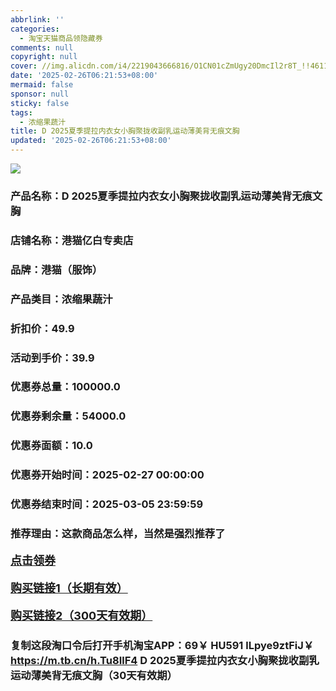 ```yaml
---
abbrlink: ''
categories:
  - 淘宝天猫商品领隐藏券
comments: null
copyright: null
cover: //img.alicdn.com/i4/2219043666816/O1CN01cZmUgy20DmcIl2r8T_!!4611686018427386752-0-item_pic.jpg
date: '2025-02-26T06:21:53+08:00'
mermaid: false
sponsor: null
sticky: false
tags:
  - 浓缩果蔬汁
title: D 2025夏季提拉内衣女小胸聚拢收副乳运动薄美背无痕文胸
updated: '2025-02-26T06:21:53+08:00'
--- 
```


![](//img.alicdn.com/i4/2219043666816/O1CN01cZmUgy20DmcIl2r8T_!!4611686018427386752-0-item_pic.jpg)

### 产品名称：D 2025夏季提拉内衣女小胸聚拢收副乳运动薄美背无痕文胸
### 店铺名称：港猫亿白专卖店
### 品牌：港猫（服饰）
### 产品类目：浓缩果蔬汁
### 折扣价：49.9
### 活动到手价：39.9
### 优惠券总量：100000.0
### 优惠券剩余量：54000.0
### 优惠券面额：10.0
### 优惠券开始时间：2025-02-27 00:00:00	
### 优惠券结束时间：2025-03-05 23:59:59	
### 推荐理由：这款商品怎么样，当然是强烈推荐了

<p style="font-size: 18px; font-weight: bold;">
  <a href="https://uland.taobao.com/coupon/edetail?e=W7zV3xVhVqulhHvvyUNXZfh8CuWt5YH5OVuOuRD5gLJMmdsrkidbOWBzzpT26idJ9wLHbdXtDSqP9KjHA85KZM%2F5724ptYux3s3bYslsihDMGLhpzNLYwQf1CEhC1LuxRSHvQe2jOLZ9pbNCYX0I%2BPP%2BWUTgK%2F%2B0I%2BtaUgbudUxA%2B536asYsLWVfKa%2BhVnNDbgNa4R6eychK3VZHf1xurpjB6TX2HR3QQ5WKStDdyeTLAJho1Tgm24y1rRo98IyIzxHHRjXbSzC3GXpSbfs48l84wL1o9yZ1ndYevS8GeUTI0LlRYXglpcLG07oCLYuY2wsifBCteGeyHVvYwF84GiUzVkkdwsIm&traceId=21665f9817407225954674899d132c&union_lens=lensId%3AOPT%401740722605%400bbb272c_0dbc_1954b270cdf_c3d9%4001%40eyJmbG9vcklkIjo3MzM1NH0ie" target="_blank">点击领券</a>
</p>
<p style="font-size: 18px; font-weight: bold;">
  <a href="https://s.click.taobao.com/t?e=m%3D2%26s%3DSaf1Z8qkLONw4vFB6t2Z2ueEDrYVVa64K7Vc7tFgwiHjf2vlNIV67kyLuerTQxoGrbXOwzJUOFD3ID%2FV1RqsF4wnCJeELi4I%2FIEn%2BS1IjHAB0ghlTd7WlZVm%2FOAUUFw71qrpxiwMoCNxc1AtbZGVS191w42EthgTr6WMg0UwkUPNEPXytV9ALoS4zvCRUrqubV8hGCvTILC38fe4cDb1VvHa9o%2BwSlBkshh7fYHyEYhSl%2BynsdjxKZnogcDLk5dUSif1nJ20hLKPgysBSxHfUOXVLEPDWL24%2FufIeaShmLvWGPPZ03CRxN0QcoYp4zGlvoyeg2yikmzGDmntuH4VtA%3D%3D" target="_blank">购买链接1（长期有效）</a>
</p>
<p style="font-size: 18px; font-weight: bold;">
  <a href="https://s.click.taobao.com/4YTbVNs" target="_blank">购买链接2（300天有效期）</a>
</p>

### 复制这段淘口令后打开手机淘宝APP：69￥ HU591 lLpye9ztFiJ￥ https://m.tb.cn/h.Tu8IlF4  D 2025夏季提拉内衣女小胸聚拢收副乳运动薄美背无痕文胸（30天有效期）
